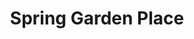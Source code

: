 ---
title: "Spring Garden Place"
url: /halifax/spring-garden-place-spring-garden-road/
shop: mall
---